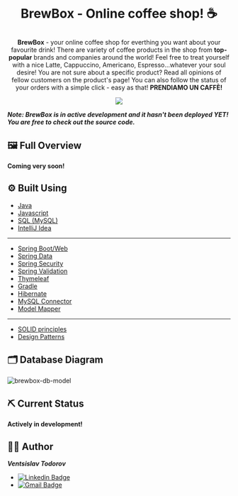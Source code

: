# <p align="center"> BrewBox - Online coffee shop! ☕

<p align="center"> 
<b>BrewBox</b> - your online coffee shop for everthing you want about your favourite drink! There are variety of coffee products in the shop from <b>top-popular</b> brands and companies around the world! Feel free to treat yourself with a nice Latte, Cappuccino, Americano, Espresso...whatever your soul desire! You are not sure about a specific product? Read all opinions of fellow customers on the product's page! You can also follow the status of your orders with a simple click - easy as that! <b>PRENDIAMO UN CAFFÈ!</b>
<p>

<p align="center">
<img src="https://user-images.githubusercontent.com/107515077/225400925-23b3c3a5-6b8c-49b5-9ca9-f5ef19f35a61.png">
<p>

<b><i>Note: BrewBox is in active development and it hasn't been deployed YET! You are free to check out the source code.</b></i>

## 🖼 Full Overview
<b>Coming very soon!</b>

## ⚙ Built Using
* [Java](https://www.java.com/en)
* [Javascript](https://www.javascript.com/)
* [SQL (MySQL)](https://mysql.com)
* [IntelliJ Idea](https://www.jetbrains.com/idea)
---
* [Spring Boot/Web](https://spring.io/projects/spring-boot)
* [Spring Data](https://spring.io/projects/spring-data)
* [Spring Security](https://spring.io/projects/spring-security)
* [Spring Validation](https://www.baeldung.com/spring-boot-bean-validation)
* [Thymeleaf](https://www.thymeleaf.org)
* [Gradle](https://gradle.org)
* [Hibernate](https://hibernate.org)
* [MySQL Connector](https://www.mysql.com/products/connector)
* [Model Mapper](https://modelmapper.org)
---
* [SOLID principles](https://www.baeldung.com/solid-principles)
* [Design Patterns](https://refactoring.guru/design-patterns)
  
## 🗂 Database Diagram
![brewbox-db-model](https://user-images.githubusercontent.com/107515077/225439043-29ecfd58-8d8d-4880-8be6-4170643b3be7.png)

## ⛏ Current Status
<b>Actively in development!</b>
  
## 👨‍💻 Author
<b><i>Ventsislav Todorov</b></i>
* [![Linkedin Badge](https://img.shields.io/badge/LinkedIn-0077B5?style=for-the-badge&logo=linkedin&logoColor=white)](https://www.linkedin.com/in/ventsislav-todorov-835b61252)
* <a href = "mailto: vntodorov02@gmail.com">![Gmail Badge](https://img.shields.io/badge/Gmail-D14836?style=for-the-badge&logo=gmail&logoColor=white)</a>
